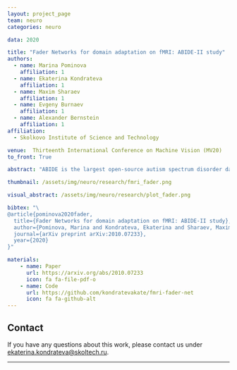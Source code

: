 ```yaml
---
layout: project_page
team: neuro
categories: neuro

data: 2020

title: "Fader Networks for domain adaptation on fMRI: ABIDE-II study"
authors:
  - name: Marina Pominova
    affiliation: 1
  - name: Ekaterina Kondrateva
    affiliation: 1
  - name: Maxim Sharaev
    affiliation: 1
  - name: Evgeny Burnaev
    affiliation: 1
  - name: Alexander Bernstein
    affiliation: 1
affiliation:
  - Skolkovo Institute of Science and Technology

venue:  Thirteenth International Conference on Machine Vision (MV20)
to_front: True

abstract: "ABIDE is the largest open-source autism spectrum disorder database with both fMRI data and full phenotype description. These data were extensively studied based on functional connectivity analysis as well as with deep learning on raw data, with top models accuracy close to 75% for separate scanning sites. Yet there is still a problem of models transferability between different scanning sites within ABIDE. In the current paper, we for the first time perform domain adaptation for brain pathology classification problem on raw neuroimaging data. We use 3D convolutional autoencoders to build the domain irrelevant latent space image representation and demonstrate this method to outperform existing approaches on ABIDE data."

thumbnail: /assets/img/neuro/research/fmri_fader.png

visual_abstract: /assets/img/neuro/research/plot_fader.png

bibtex: "\
@article{pominova2020fader,
  title={Fader Networks for domain adaptation on fMRI: ABIDE-II study},
  author={Pominova, Marina and Kondrateva, Ekaterina and Sharaev, Maxim and Bernstein, Alexander and Burnaev, Evgeny},
  journal={arXiv preprint arXiv:2010.07233},
  year={2020}
}"

materials:
    - name: Paper
      url: https://arxiv.org/abs/2010.07233
      icon: fa fa-file-pdf-o
    - name: Code
      url: https://github.com/kondratevakate/fmri-fader-net
      icon: fa fa-github-alt
---
```

## Contact
If you have any questions about this work, please contact us under [ekaterina.kondrateva@skoltech.ru](mailto:ekaterina.kondrateva@skoltech.ru).

---
